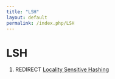 ```yaml
---
title: "LSH"
layout: default
permalink: /index.php/LSH
---
```


# LSH

1. REDIRECT [Locality Sensitive Hashing](Locality_Sensitive_Hashing)